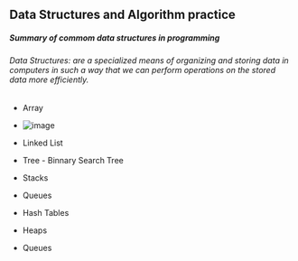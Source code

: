 ## Data Structures and Algorithm practice

##### Summary of commom data structures in programming 

###### Data Structures: are a specialized means of organizing and storing data in computers in such a way that we can perform operations on the stored data more efficiently.

- Array
- ![image](https://user-images.githubusercontent.com/58893954/141718608-32b8ce69-bf2c-4b30-854a-094bc999e47a.png)

- Linked List
- Tree - Binnary Search Tree
- Stacks
- Queues
- Hash Tables
- Heaps
- Queues
